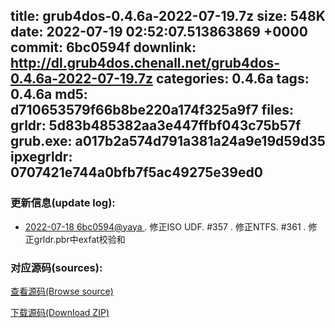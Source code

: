 title: grub4dos-0.4.6a-2022-07-19.7z
size: 548K
date: 2022-07-19 02:52:07.513863869 +0000
commit: 6bc0594f
downlink: http://dl.grub4dos.chenall.net/grub4dos-0.4.6a-2022-07-19.7z
categories: 0.4.6a
tags: 0.4.6a
md5: d710653579f66b8be220a174f325a9f7
files:
  grldr: 5d83b485382aa3e447ffbf043c75b57f
  grub.exe: a017b2a574d791a381a24a9e19d59d35
  ipxegrldr: 0707421e744a0bfb7f5ac49275e39ed0
---

### 更新信息(update log):
  * [2022-07-18 6bc0594@yaya ](https://github.com/chenall/grub4dos/commit/6bc0594fbb28823487df45f65e487bfaa4dc1305)     ﻿. 修正ISO UDF. #357
      . 修正NTFS. #361
      . 修正grldr.pbr中exfat校验和


### 对应源码(sources):
  [查看源码(Browse source)](https://github.com/chenall/grub4dos/tree/6bc0594fbb28823487df45f65e487bfaa4dc1305)

  [下载源码(Download ZIP)](https://github.com/chenall/grub4dos/archive/6bc0594fbb28823487df45f65e487bfaa4dc1305.zip)

